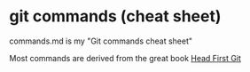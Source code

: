 # git commands (cheat sheet)

commands.md is my "Git commands cheat sheet"

Most commands are derived from the great book [Head First Git
](https://i-love-git.com/)
